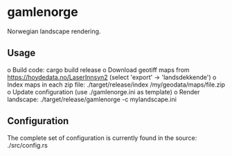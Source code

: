 # gamlenorge

Norwegian landscape rendering.

## Usage

o Build code:
  cargo build release
o Download geotiff maps from https://hoydedata.no/LaserInnsyn2
  (select 'export' -> 'landsdekkende')
o Index maps in each zip file:
  ./target/release/index /my/geodata/maps/file.zip
o Update configuration (use ./gamlenorge.ini as template)
o Render landscape:
  ./target/release/gamlenorge -c mylandscape.ini

## Configuration
  The complete set of configuration is currently found in the source:
  ./src/config.rs
